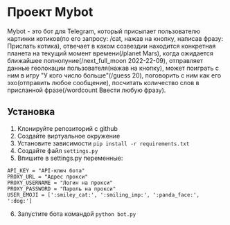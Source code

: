 # Проект Mybot

Mybot - это бот для Telegram, который присылает пользователю картинки котиков(по его запросу: /cat, нажав на кнопку, написав фразу: Прислать котика), отвечает в каком созвездии находится конкретная планета на текущий момент времени(/planet Mars), когда ожидается ближайшее полнолуние(/next_full_moon 2022-22-09), отправляет данные геолокации пользователя(нажав на кнопку), может поиграть с ним в игру "У кого число больше"(/guess 20), поговорить с ним как его эхо(отправить любое сообщение), посчитать количество слов в присланной фразе(/wordcount Ввести любую фразу). 

## Установка

1. Клонируйте репозиторий с github
2. Создайте виртуальное окружение
3. Установите зависимости `pip install -r requirements.txt`
4. Создайте файл `settings.py`
5. Впишите в settings.py переменные:
```
API_KEY = "API-ключ бота"
PROXY_URL = "Адрес прокси"
PROXY_USERNAME = "Логин на прокси"
PROXY_PASSWORD = "Пароль на прокси"
USER_EMOJI = [':smiley_cat:', ':smiling_imp:', ':panda_face:', ':dog:']
```
6. Запустите бота командой `python bot.py`